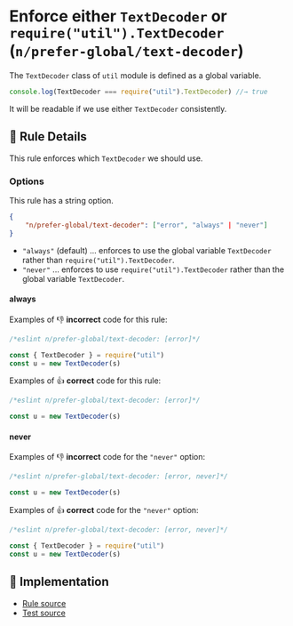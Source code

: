 # Enforce either `TextDecoder` or `require("util").TextDecoder` (`n/prefer-global/text-decoder`)

<!-- end auto-generated rule header -->

The `TextDecoder` class of `util` module is defined as a global variable.

```js
console.log(TextDecoder === require("util").TextDecoder) //→ true
```

It will be readable if we use either `TextDecoder` consistently.

## 📖 Rule Details

This rule enforces which `TextDecoder` we should use.

### Options

This rule has a string option.

```json
{
    "n/prefer-global/text-decoder": ["error", "always" | "never"]
}
```

- `"always"` (default) ... enforces to use the global variable `TextDecoder` rather than `require("util").TextDecoder`.
- `"never"` ... enforces to use `require("util").TextDecoder` rather than the global variable `TextDecoder`.

#### always

Examples of 👎 **incorrect** code for this rule:

```js
/*eslint n/prefer-global/text-decoder: [error]*/

const { TextDecoder } = require("util")
const u = new TextDecoder(s)
```

Examples of 👍 **correct** code for this rule:

```js
/*eslint n/prefer-global/text-decoder: [error]*/

const u = new TextDecoder(s)
```

#### never

Examples of 👎 **incorrect** code for the `"never"` option:

```js
/*eslint n/prefer-global/text-decoder: [error, never]*/

const u = new TextDecoder(s)
```

Examples of 👍 **correct** code for the `"never"` option:

```js
/*eslint n/prefer-global/text-decoder: [error, never]*/

const { TextDecoder } = require("util")
const u = new TextDecoder(s)
```

## 🔎 Implementation

- [Rule source](https://github.com/eslint-community/eslint-plugin-n/tree/lib/rules/prefer-global/text-decoder.js)
- [Test source](https://github.com/eslint-community/eslint-plugin-n/tree/tests/lib/rules/prefer-global/text-decoder.js)
